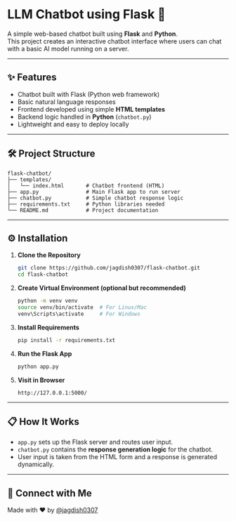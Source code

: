 
#  LLM Chatbot using Flask 🚀

A simple web-based chatbot built using **Flask** and **Python**.  
This project creates an interactive chatbot interface where users can chat with a basic AI model running on a server.

---

## ✨ Features
- Chatbot built with Flask (Python web framework)
- Basic natural language responses
- Frontend developed using simple **HTML templates**
- Backend logic handled in **Python** (`chatbot.py`)
- Lightweight and easy to deploy locally

---

## 🛠 Project Structure
```
flask-chatbot/
├── templates/
│   └── index.html       # Chatbot frontend (HTML)
├── app.py               # Main Flask app to run server
├── chatbot.py           # Simple chatbot response logic
├── requirements.txt     # Python libraries needed
└── README.md            # Project documentation
```

---

## ⚙️ Installation

1. **Clone the Repository**
   ```bash
   git clone https://github.com/jagdish0307/flask-chatbot.git
   cd flask-chatbot
   ```

2. **Create Virtual Environment (optional but recommended)**
   ```bash
   python -m venv venv
   source venv/bin/activate  # For Linux/Mac
   venv\Scripts\activate     # For Windows
   ```

3. **Install Requirements**
   ```bash
   pip install -r requirements.txt
   ```

4. **Run the Flask App**
   ```bash
   python app.py
   ```

5. **Visit in Browser**
   ```
   http://127.0.0.1:5000/
   ```

---

## 📋 How It Works
- `app.py` sets up the Flask server and routes user input.
- `chatbot.py` contains the **response generation logic** for the chatbot.
- User input is taken from the HTML form and a response is generated dynamically.

---


## 🔗 Connect with Me
Made with ❤️ by [@jagdish0307](https://github.com/jagdish0307)

